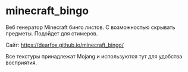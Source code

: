 # minecraft_bingo
Веб генератор Minecraft бинго листов. С возможностью скрывать предметы. Подойдет для стимеров.

Сайт: https://dearfox.github.io/minecraft_bingo/

Все текстуры принадлежат Mojang и используются тут для удобства восприятия. 

